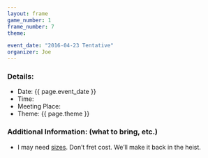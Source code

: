```yaml
---
layout: frame
game_number: 1
frame_number: 7
theme: 

event_date: "2016-04-23 Tentative"
organizer: Joe
---
```



### Details:
- Date: {{ page.event_date }}
- Time:
- Meeting Place:
- Theme: {{ page.theme }}

### Additional Information: (what to bring, etc.)
- I may need [sizes](http://www.alibaba.com/product-detail/Men-s-velvet-tracksuit_1607107730.html?spm=a2700.7724838.35.1.uVRYTu). Don’t fret cost. We’ll make it back in the heist. 